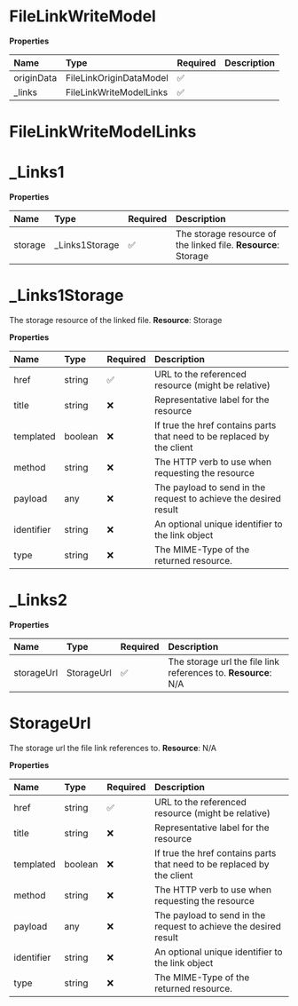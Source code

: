 # FileLinkWriteModel

**Properties**

| Name       | Type                    | Required | Description |
| :--------- | :---------------------- | :------- | :---------- |
| originData | FileLinkOriginDataModel | ✅       |             |
| \_links    | FileLinkWriteModelLinks | ✅       |             |

# FileLinkWriteModelLinks

# \_Links1

**Properties**

| Name    | Type            | Required | Description                                                    |
| :------ | :-------------- | :------- | :------------------------------------------------------------- |
| storage | \_Links1Storage | ✅       | The storage resource of the linked file. **Resource**: Storage |

# \_Links1Storage

The storage resource of the linked file. **Resource**: Storage

**Properties**

| Name       | Type    | Required | Description                                                            |
| :--------- | :------ | :------- | :--------------------------------------------------------------------- |
| href       | string  | ✅       | URL to the referenced resource (might be relative)                     |
| title      | string  | ❌       | Representative label for the resource                                  |
| templated  | boolean | ❌       | If true the href contains parts that need to be replaced by the client |
| method     | string  | ❌       | The HTTP verb to use when requesting the resource                      |
| payload    | any     | ❌       | The payload to send in the request to achieve the desired result       |
| identifier | string  | ❌       | An optional unique identifier to the link object                       |
| type       | string  | ❌       | The MIME-Type of the returned resource.                                |

# \_Links2

**Properties**

| Name       | Type       | Required | Description                                                    |
| :--------- | :--------- | :------- | :------------------------------------------------------------- |
| storageUrl | StorageUrl | ✅       | The storage url the file link references to. **Resource**: N/A |

# StorageUrl

The storage url the file link references to. **Resource**: N/A

**Properties**

| Name       | Type    | Required | Description                                                            |
| :--------- | :------ | :------- | :--------------------------------------------------------------------- |
| href       | string  | ✅       | URL to the referenced resource (might be relative)                     |
| title      | string  | ❌       | Representative label for the resource                                  |
| templated  | boolean | ❌       | If true the href contains parts that need to be replaced by the client |
| method     | string  | ❌       | The HTTP verb to use when requesting the resource                      |
| payload    | any     | ❌       | The payload to send in the request to achieve the desired result       |
| identifier | string  | ❌       | An optional unique identifier to the link object                       |
| type       | string  | ❌       | The MIME-Type of the returned resource.                                |

<!-- This file was generated by liblab | https://liblab.com/ -->
